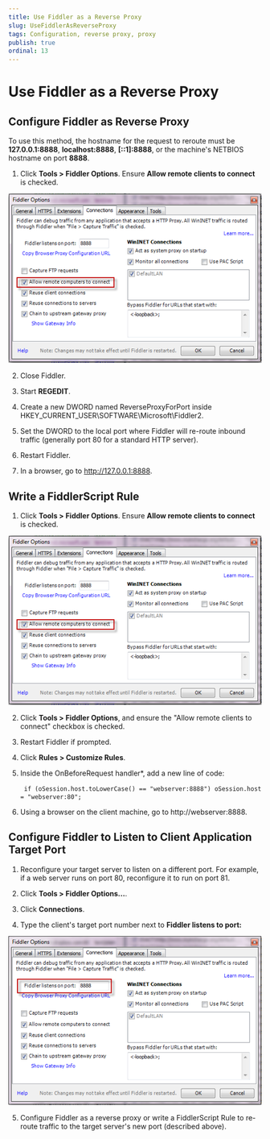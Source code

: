 ```yaml
---
title: Use Fiddler as a Reverse Proxy
slug: UseFiddlerAsReverseProxy
tags: Configuration, reverse proxy, proxy
publish: true
ordinal: 13
---
```


Use Fiddler as a Reverse Proxy
==============================

Configure Fiddler as Reverse Proxy
----------------------------------

To use this method, the hostname for the request to reroute must be  **127.0.0.1:8888**, **localhost:8888**, **[::1]:8888**, or the machine's NETBIOS hostname on port **8888**.

1. Click **Tools > Fiddler Options**. Ensure **Allow remote clients to connect** is checked. 

 ![Allow remote clients to connect][1]

2. Close Fiddler.

3. Start **REGEDIT**.

4. Create a new DWORD named ReverseProxyForPort inside HKEY_CURRENT_USER\SOFTWARE\Microsoft\Fiddler2.

5. Set the DWORD to the local port where Fiddler will re-route inbound traffic (generally port 80 for a standard HTTP server).

6. Restart Fiddler.

7. In a browser, go to http://127.0.0.1:8888.

Write a FiddlerScript Rule
--------------------------

1. Click **Tools > Fiddler Options**. Ensure **Allow remote clients to connect** is checked. 

 ![Allow remote clients to connect][1]

2. Click **Tools > Fiddler Options**, and ensure the "Allow remote clients to connect" checkbox is checked. 

3. Restart Fiddler if prompted.

3. Click **Rules > Customize Rules**.

4. Inside the OnBeforeRequest handler*, add a new line of code:

		if (oSession.host.toLowerCase() == "webserver:8888") oSession.host = "webserver:80";

5. Using a browser on the client machine, go to http://webserver:8888.

Configure Fiddler to Listen to Client Application Target Port
-------------------------------------------------------------

1. Reconfigure your target server to listen on a different port. For example, if a web server runs on port 80, reconfigure it to run on port 81.  

2. Click **Tools > Fiddler Options...**.

3. Click **Connections**.

4. Type the client's target port number next to **Fiddler listens to port:**

 ![Fiddler listens to port][2]

5. Configure Fiddler as a reverse proxy or write a FiddlerScript Rule to re-route traffic to the target server's new port (described above).

[1]: ../../images/UseFiddlerAsReverseProxy/AllowRemoteComputersToConnect.png
[2]: ../../images/UseFiddlerAsReverseProxy/FiddlerListensOnPort.png
